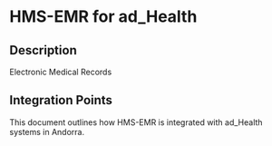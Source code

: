 # HMS-EMR for ad_Health

## Description

Electronic Medical Records

## Integration Points

This document outlines how HMS-EMR is integrated with ad_Health systems in Andorra.
